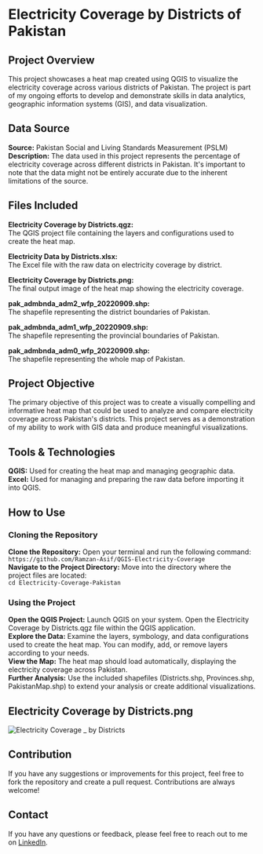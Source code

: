 # Electricity Coverage by Districts of Pakistan

## Project Overview
This project showcases a heat map created using QGIS to visualize the electricity coverage across various districts of Pakistan. The project is part of my ongoing efforts to develop and demonstrate skills in data analytics, geographic information systems (GIS), and data visualization.

## Data Source
**Source:** Pakistan Social and Living Standards Measurement (PSLM)  
**Description:** The data used in this project represents the percentage of electricity coverage across different districts in Pakistan. It's important to note that the data might not be entirely accurate due to the inherent limitations of the source.

## Files Included
**Electricity Coverage by Districts.qgz:**  
The QGIS project file containing the layers and configurations used to create the heat map.  

**Electricity Data by Districts.xlsx:**  
The Excel file with the raw data on electricity coverage by district.  

**Electricity Coverage by Districts.png:**  
The final output image of the heat map showing the electricity coverage.  

**pak_admbnda_adm2_wfp_20220909.shp:**  
The shapefile representing the district boundaries of Pakistan.  

**pak_admbnda_adm1_wfp_20220909.shp:**  
The shapefile representing the provincial boundaries of Pakistan.  

**pak_admbnda_adm0_wfp_20220909.shp:**  
The shapefile representing the whole map of Pakistan.

## Project Objective
The primary objective of this project was to create a visually compelling and informative heat map that could be used to analyze and compare electricity coverage across Pakistan's districts. This project serves as a demonstration of my ability to work with GIS data and produce meaningful visualizations.

## Tools & Technologies
**QGIS:** Used for creating the heat map and managing geographic data.  
**Excel:** Used for managing and preparing the raw data before importing it into QGIS.

## How to Use
### Cloning the Repository
**Clone the Repository:** Open your terminal and run the following command:  
`https://github.com/Ramzan-Asif/QGIS-Electricity-Coverage`  
**Navigate to the Project Directory:** Move into the directory where the project files are located:  
`cd Electricity-Coverage-Pakistan`
### Using the Project
**Open the QGIS Project:** Launch QGIS on your system. Open the Electricity Coverage by Districts.qgz file within the QGIS application.  
**Explore the Data:** Examine the layers, symbology, and data configurations used to create the heat map. You can modify, add, or remove layers according to your needs.  
**View the Map:** The heat map should load automatically, displaying the electricity coverage across Pakistan.  
**Further Analysis:** Use the included shapefiles (Districts.shp, Provinces.shp, PakistanMap.shp) to extend your analysis or create additional visualizations.

## Electricity Coverage by Districts.png
![Electricity Coverage _ by Districts](https://github.com/user-attachments/assets/1ed660d6-b573-4ace-822a-9ee761fbf2b1)

## Contribution
If you have any suggestions or improvements for this project, feel free to fork the repository and create a pull request. Contributions are always welcome!

## Contact
If you have any questions or feedback, please feel free to reach out to me on [LinkedIn](https://www.linkedin.com/in/ramzan-asif/).

